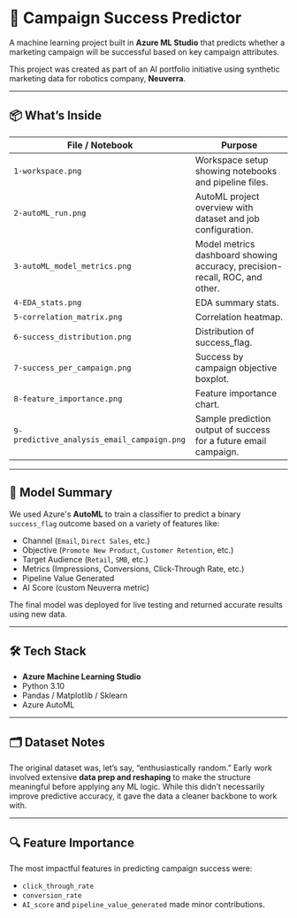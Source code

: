 # 🎯 Campaign Success Predictor

A machine learning project built in **Azure ML Studio** that predicts whether a marketing campaign will be successful based on key campaign attributes.

This project was created as part of an AI portfolio initiative using synthetic marketing data for robotics company, **Neuverra**.

---

## 📦 What’s Inside

| File / Notebook                  | Purpose |
|----------------------------------|---------|
| `1-workspace.png` | Workspace setup showing notebooks and pipeline files. |
| `2-autoML_run.png` | AutoML project overview with dataset and job configuration. |
| `3-autoML_model_metrics.png` | Model metrics dashboard showing accuracy, precision-recall, ROC, and other. |
| `4-EDA_stats.png` | EDA summary stats. |
| `5-correlation_matrix.png` | Correlation heatmap. |
| `6-success_distribution.png` | Distribution of success_flag. |
| `7-success_per_campaign.png` | Success by campaign objective boxplot. |
| `8-feature_importance.png` | Feature importance chart. |
| `9-predictive_analysis_email_campaign.png` | Sample prediction output of success for a future email campaign. |

---

## 🧠 Model Summary

We used Azure's **AutoML** to train a classifier to predict a binary `success_flag` outcome based on a variety of features like:

- Channel (`Email`, `Direct Sales`, etc.)
- Objective (`Promote New Product`, `Customer Retention`, etc.)
- Target Audience (`Retail`, `SMB`, etc.)
- Metrics (Impressions, Conversions, Click-Through Rate, etc.)
- Pipeline Value Generated
- AI Score (custom Neuverra metric)

The final model was deployed for live testing and returned accurate results using new data.

---

## 🛠️ Tech Stack

- **Azure Machine Learning Studio**
- Python 3.10
- Pandas / Matplotlib / Sklearn
- Azure AutoML

---

## 🗂️ Dataset Notes

The original dataset was, let’s say, “enthusiastically random.” Early work involved extensive **data prep and reshaping** to make the structure meaningful before applying any ML logic. While this didn’t necessarily improve predictive accuracy, it gave the data a cleaner backbone to work with.

---

## 🔍 Feature Importance

The most impactful features in predicting campaign success were:

- `click_through_rate`
- `conversion_rate` 
- `AI_score` and `pipeline_value_generated` made minor contributions.
